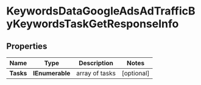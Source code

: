 # KeywordsDataGoogleAdsAdTrafficByKeywordsTaskGetResponseInfo


## Properties

| Name | Type | Description | Notes |
|------------ | ------------- | ------------- | -------------|
**Tasks** | **IEnumerable<KeywordsDataGoogleAdsAdTrafficByKeywordsTaskGetTaskInfo>** | array of tasks |[optional]|